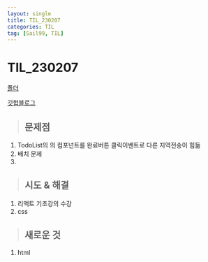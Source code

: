 ```yaml
---
layout: single
title: TIL_230207
categories: TIL
tag: [Sail99, TIL]
---
```


# TIL_230207



[폴더](C:\Users\Colossalyoon\Documents\Desktop\Clone_Folder\bnwhaled.github.io\_posts\React_lecture)

[깃헙블로그](https://bnwhaled.github.io/categories/#lecture)

> ## 문제점

1. TodoList의 의 컴포넌트를 완료버튼 클릭이벤트로 다른 지역전송이 힘듦
2. 배치 문제 
3. 

> ## 시도 & 해결

1. 리액트 기초강의 수강
2. css 



> ## 새로운 것

1. html​